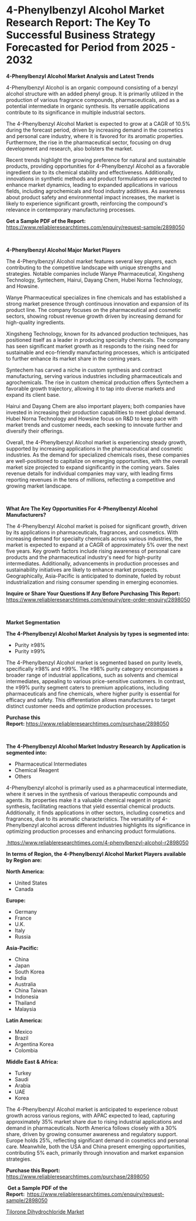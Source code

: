 <p><h1>4-Phenylbenzyl Alcohol Market Research Report: The Key To Successful Business Strategy Forecasted for Period from 2025 - 2032</h1></p><p><strong>4-Phenylbenzyl Alcohol Market Analysis and Latest Trends</strong></p>
<p><p>4-Phenylbenzyl Alcohol is an organic compound consisting of a benzyl alcohol structure with an added phenyl group. It is primarily utilized in the production of various fragrance compounds, pharmaceuticals, and as a potential intermediate in organic synthesis. Its versatile applications contribute to its significance in multiple industrial sectors.</p><p>The 4-Phenylbenzyl Alcohol Market is expected to grow at a CAGR of 10.5% during the forecast period, driven by increasing demand in the cosmetics and personal care industry, where it is favored for its aromatic properties. Furthermore, the rise in the pharmaceutical sector, focusing on drug development and research, also bolsters the market. </p><p>Recent trends highlight the growing preference for natural and sustainable products, providing opportunities for 4-Phenylbenzyl Alcohol as a favorable ingredient due to its chemical stability and effectiveness. Additionally, innovations in synthetic methods and product formulations are expected to enhance market dynamics, leading to expanded applications in various fields, including agrochemicals and food industry additives. As awareness about product safety and environmental impact increases, the market is likely to experience significant growth, reinforcing the compound's relevance in contemporary manufacturing processes.</p></p>
<p><strong>Get a Sample PDF of the Report:&nbsp;</strong> <a href="https://www.reliableresearchtimes.com/enquiry/request-sample/2898050?utm_campaign=3056&utm_medium=2&utm_source=Github&utm_content=ia&utm_term=15032025&utm_id=4-phenylbenzyl-alcohol">https://www.reliableresearchtimes.com/enquiry/request-sample/2898050</a></p>
<p>&nbsp;</p>
<p><strong>4-Phenylbenzyl Alcohol Major Market Players</strong></p>
<p><p>The 4-Phenylbenzyl Alcohol market features several key players, each contributing to the competitive landscape with unique strengths and strategies. Notable companies include Wanye Pharmaceutical, Xingsheng Technology, Syntechem, Hairui, Dayang Chem, Hubei Norna Technology, and Howsine.</p><p>Wanye Pharmaceutical specializes in fine chemicals and has established a strong market presence through continuous innovation and expansion of its product line. The company focuses on the pharmaceutical and cosmetic sectors, showing robust revenue growth driven by increasing demand for high-quality ingredients.</p><p>Xingsheng Technology, known for its advanced production techniques, has positioned itself as a leader in producing specialty chemicals. The company has seen significant market growth as it responds to the rising need for sustainable and eco-friendly manufacturing processes, which is anticipated to further enhance its market share in the coming years.</p><p>Syntechem has carved a niche in custom synthesis and contract manufacturing, serving various industries including pharmaceuticals and agrochemicals. The rise in custom chemical production offers Syntechem a favorable growth trajectory, allowing it to tap into diverse markets and expand its client base.</p><p>Hairui and Dayang Chem are also important players; both companies have invested in increasing their production capabilities to meet global demand. Hubei Norna Technology and Howsine focus on R&D to keep pace with market trends and customer needs, each seeking to innovate further and diversify their offerings.</p><p>Overall, the 4-Phenylbenzyl Alcohol market is experiencing steady growth, supported by increasing applications in the pharmaceutical and cosmetic industries. As the demand for specialized chemicals rises, these companies are well-positioned to capitalize on emerging opportunities, with the overall market size projected to expand significantly in the coming years. Sales revenue details for individual companies may vary, with leading firms reporting revenues in the tens of millions, reflecting a competitive and growing market landscape.</p></p>
<p>&nbsp;</p>
<p><strong>What Are The Key Opportunities For 4-Phenylbenzyl Alcohol Manufacturers?</strong></p>
<p><p>The 4-Phenylbenzyl Alcohol market is poised for significant growth, driven by its applications in pharmaceuticals, fragrances, and cosmetics. With increasing demand for specialty chemicals across various industries, the market is expected to expand at a CAGR of approximately 5% over the next five years. Key growth factors include rising awareness of personal care products and the pharmaceutical industry's need for high-purity intermediates. Additionally, advancements in production processes and sustainability initiatives are likely to enhance market prospects. Geographically, Asia-Pacific is anticipated to dominate, fueled by robust industrialization and rising consumer spending in emerging economies.</p></p>
<p><strong>Inquire or Share Your Questions If Any Before Purchasing This Report:</strong> <a href="https://www.reliableresearchtimes.com/enquiry/pre-order-enquiry/2898050?utm_campaign=3056&utm_medium=2&utm_source=Github&utm_content=ia&utm_term=15032025&utm_id=4-phenylbenzyl-alcohol">https://www.reliableresearchtimes.com/enquiry/pre-order-enquiry/2898050</a></p>
<p>&nbsp;</p>
<p><strong>Market Segmentation</strong></p>
<p><strong>The 4-Phenylbenzyl Alcohol Market Analysis by types is segmented into:</strong></p>
<p><ul><li>Purity ≥98%</li><li>Purity ≥99%</li></ul></p>
<p><p>The 4-Phenylbenzyl Alcohol market is segmented based on purity levels, specifically ≥98% and ≥99%. The ≥98% purity category encompasses a broader range of industrial applications, such as solvents and chemical intermediates, appealing to various price-sensitive customers. In contrast, the ≥99% purity segment caters to premium applications, including pharmaceuticals and fine chemicals, where higher purity is essential for efficacy and safety. This differentiation allows manufacturers to target distinct customer needs and optimize production processes.</p></p>
<p><strong>Purchase this Report:&nbsp;</strong><a href="https://www.reliableresearchtimes.com/purchase/2898050?utm_campaign=3056&utm_medium=2&utm_source=Github&utm_content=ia&utm_term=15032025&utm_id=4-phenylbenzyl-alcohol">https://www.reliableresearchtimes.com/purchase/2898050</a></p>
<p>&nbsp;</p>
<p><strong>The 4-Phenylbenzyl Alcohol Market Industry Research by Application is segmented into:</strong></p>
<p><ul><li>Pharmaceutical Intermediates</li><li>Chemical Reagent</li><li>Others</li></ul></p>
<p><p>4-Phenylbenzyl alcohol is primarily used as a pharmaceutical intermediate, where it serves in the synthesis of various therapeutic compounds and agents. Its properties make it a valuable chemical reagent in organic synthesis, facilitating reactions that yield essential chemical products. Additionally, it finds applications in other sectors, including cosmetics and fragrances, due to its aromatic characteristics. The versatility of 4-Phenylbenzyl alcohol across different industries highlights its significance in optimizing production processes and enhancing product formulations.</p></p>
<p><a href="https://www.reliableresearchtimes.com/4-phenylbenzyl-alcohol-r2898050?utm_campaign=3056&utm_medium=2&utm_source=Github&utm_content=ia&utm_term=15032025&utm_id=4-phenylbenzyl-alcohol">&nbsp;https://www.reliableresearchtimes.com/4-phenylbenzyl-alcohol-r2898050</a></p>
<p><strong>In terms of Region, the 4-Phenylbenzyl Alcohol Market Players available by Region are:</strong></p>
<p>
    <p> <strong> North America: </strong>
        <ul>
            <li>United States</li>
            <li>Canada</li>
        </ul>
        </p> 
    <p> <strong> Europe: </strong>
        <ul>
            <li>Germany</li>
            <li>France</li>
            <li>U.K.</li>
            <li>Italy</li>
            <li>Russia</li>
        </ul>
        </p> 
    <p> <strong> Asia-Pacific: </strong>
        <ul>
            <li>China</li>
            <li>Japan</li>
            <li>South Korea</li>
            <li>India</li>
            <li>Australia</li>
            <li>China Taiwan</li>
            <li>Indonesia</li>
            <li>Thailand</li>
            <li>Malaysia</li>
        </ul>
        </p> 
    <p> <strong> Latin America: </strong>
        <ul>
            <li>Mexico</li>
            <li>Brazil</li>
            <li>Argentina Korea</li>
            <li>Colombia</li>
        </ul>
        </p> 
    <p> <strong> Middle East & Africa: </strong>
        <ul>
            <li>Turkey</li>
            <li>Saudi</li>
            <li>Arabia</li>
            <li>UAE</li>
            <li>Korea</li>
        </ul>
    </p>
    </p>
<p><p>The 4-Phenylbenzyl Alcohol market is anticipated to experience robust growth across various regions, with APAC expected to lead, capturing approximately 35% market share due to rising industrial applications and demand in pharmaceuticals. North America follows closely with a 30% share, driven by growing consumer awareness and regulatory support. Europe holds 25%, reflecting significant demand in cosmetics and personal care. Meanwhile, both the USA and China present emerging opportunities, contributing 5% each, primarily through innovation and market expansion strategies.</p></p>
<p><strong>Purchase this Report: </strong><a href="https://www.reliableresearchtimes.com/purchase/2898050?utm_campaign=3056&utm_medium=2&utm_source=Github&utm_content=ia&utm_term=15032025&utm_id=4-phenylbenzyl-alcohol">https://www.reliableresearchtimes.com/purchase/2898050</a></p>
<p>&nbsp;<strong>Get a Sample PDF of the Report:&nbsp;&nbsp;</strong><a href="https://www.reliableresearchtimes.com/enquiry/request-sample/2898050?utm_campaign=3056&utm_medium=2&utm_source=Github&utm_content=ia&utm_term=15032025&utm_id=4-phenylbenzyl-alcohol">https://www.reliableresearchtimes.com/enquiry/request-sample/2898050</a></p>
<p><strong></strong></p>
<p><p><a href="https://github.com/alasmyayock/Market-Research-Report-List-1/blob/main/tilorone-dihydrochloride-market.md?utm_campaign=3056&utm_medium=2&utm_source=Github&utm_content=ia&utm_term=15032025&utm_id=4-phenylbenzyl-alcohol">Tilorone Dihydrochloride Market</a></p></p>